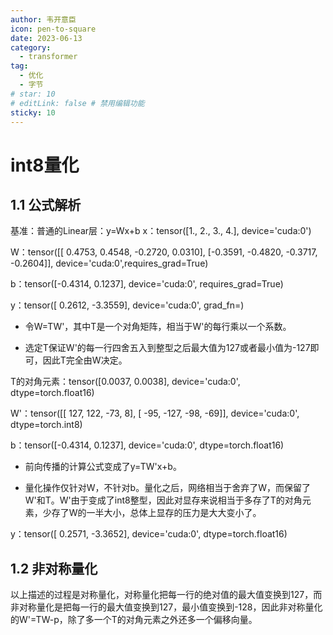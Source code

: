 ```yaml
---
author: 韦开意臣
icon: pen-to-square
date: 2023-06-13
category:
  - transformer
tag:
  - 优化
  - 字节
# star: 10
# editLink: false # 禁用编辑功能
sticky: 10
---
```

# int8量化
## 1.1 公式解析
基准：普通的Linear层：y=Wx+b
x：tensor([1., 2., 3., 4.], device='cuda:0')

W：tensor([[ 0.4753,  0.4548, -0.2720,  0.0310],
                   [-0.3591, -0.4820, -0.3717, -0.2604]], device='cuda:0',requires_grad=True)
                   
b：tensor([-0.4314,  0.1237], device='cuda:0', requires_grad=True)

y：tensor([ 0.2612, -3.3559], device='cuda:0', grad_fn=<AddBackward0>)

* 令W=TW'，其中T是一个对角矩阵，相当于W'的每行乘以一个系数。

* 选定T保证W'的每一行四舍五入到整型之后最大值为127或者最小值为-127即可，因此T完全由W决定。

T的对角元素：tensor([0.0037, 0.0038], device='cuda:0', dtype=torch.float16)
  
W'：tensor([[ 127,  122,  -73,    8],
                    [ -95, -127,  -98,  -69]], device='cuda:0', dtype=torch.int8)
  
b：tensor([-0.4314,  0.1237], device='cuda:0', dtype=torch.float16)

* 前向传播的计算公式变成了y=TW'x+b。

* 量化操作仅针对W，不针对b。量化之后，网络相当于舍弃了W，而保留了W'和T。W'由于变成了int8整型，因此对显存来说相当于多存了T的对角元素，少存了W的一半大小，总体上显存的压力是大大变小了。
  
y：tensor([ 0.2571, -3.3652], device='cuda:0', dtype=torch.float16)

## 1.2 非对称量化
以上描述的过程是对称量化，对称量化把每一行的绝对值的最大值变换到127，而非对称量化是把每一行的最大值变换到127，最小值变换到-128，因此非对称量化的W'=TW-p，除了多一个T的对角元素之外还多一个偏移向量。
